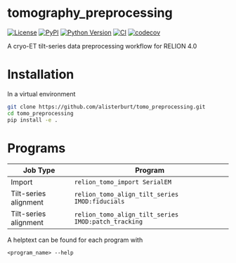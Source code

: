 # tomography_preprocessing

[![License](https://img.shields.io/pypi/l/tomography_preprocessing.svg?color=green)](https://github.com/alisterburt/tomography_preprocessing/raw/main/LICENSE)
[![PyPI](https://img.shields.io/pypi/v/tomography_preprocessing.svg?color=green)](https://pypi.org/project/tomography_preprocessing)
[![Python Version](https://img.shields.io/pypi/pyversions/tomography_preprocessing.svg?color=green)](https://python.org)
[![CI](https://github.com/alisterburt/tomography_preprocessing/actions/workflows/ci.yml/badge.svg)](https://github.com/alisterburt/tomography_preprocessing/actions/workflows/ci.yml)
[![codecov](https://codecov.io/gh/alisterburt/tomography_preprocessing/branch/main/graph/badge.svg)](https://codecov.io/gh/alisterburt/tomography_preprocessing)

A cryo-ET tilt-series data preprocessing workflow for RELION 4.0

# Installation
In a virtual environment

```sh
git clone https://github.com/alisterburt/tomo_preprocessing.git
cd tomo_preprocessing
pip install -e .
```

# Programs

| Job Type  | Program |
| ------------- | ------------- |
| Import  | `relion_tomo_import SerialEM`  |
| Tilt-series alignment  | `relion_tomo_align_tilt_series IMOD:fiducials`  |
| Tilt-series alignment  | `relion_tomo_align_tilt_series IMOD:patch_tracking`  |

A helptext can be found for each program with

```shell
<program_name> --help
```
